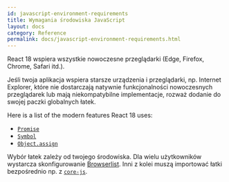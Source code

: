 ```yaml
---
id: javascript-environment-requirements
title: Wymagania środowiska JavaScript
layout: docs
category: Reference
permalink: docs/javascript-environment-requirements.html
---
```


React 18 wspiera wszystkie nowoczesne przeglądarki (Edge, Firefox, Chrome, Safari itd.).

Jeśli twoja aplikacja wspiera starsze urządzenia i przeglądarki, np. Internet Explorer, które nie dostarczają natywnie funkcjonalności nowoczesnych przeglądarek lub mają niekompatybilne implementacje, rozważ dodanie do swojej paczki globalnych łatek.

Here is a list of the modern features React 18 uses:
- [`Promise`](https://developer.mozilla.org/en-US/docs/Web/JavaScript/Reference/Global_Objects/Promise)
- [`Symbol`](https://developer.mozilla.org/en-US/docs/Web/JavaScript/Reference/Global_Objects/Symbol)
- [`Object.assign`](https://developer.mozilla.org/en-US/docs/Web/JavaScript/Reference/Global_Objects/Object/assign)

Wybór łatek zależy od twojego środowiska. Dla wielu użytkowników wystarcza skonfigurowanie [Browserlist](https://github.com/browserslist/browserslist). Inni z kolei muszą importować łatki bezpośrednio np. z [`core-js`](https://github.com/zloirock/core-js).
